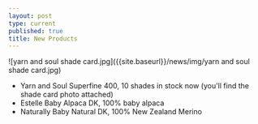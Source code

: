 ```yaml
---
layout: post
type: current
published: true
title: New Products
---
```



![yarn and soul shade card.jpg]({{site.baseurl}}/news/img/yarn and soul shade card.jpg)

- Yarn and Soul Superfine 400, 10 shades in stock now (you'll find the shade card photo attached)
- Estelle Baby Alpaca DK, 100% baby alpaca
- Naturally Baby Natural DK, 100% New Zealand Merino